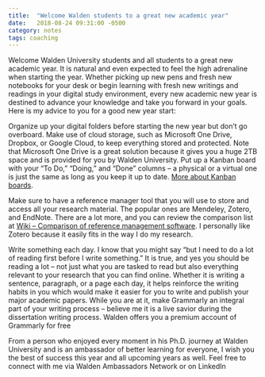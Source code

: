 ```yaml
---
title:  "Welcome Walden students to a great new academic year"
date:   2018-08-24 09:31:00 -0500
category: notes 
tags: coaching
---
```

Welcome Walden University students and all students to a great new academic year. It is natural and even expected to feel the high adrenaline when starting the year. Whether picking up new pens and fresh new notebooks for your desk or begin learning with fresh new writings and readings in your digital study environment, every new academic new year is destined to advance your knowledge and take you forward in your goals. Here is my advice to you for a good new year start:

Organize up your digital folders before starting the new year but don’t go overboard. Make use of cloud storage, such as Microsoft One Drive, Dropbox, or Google Cloud, to keep everything stored and protected. Note that Microsoft One Drive is a great solution because it gives you a huge 2TB space and is provided for you by Walden University.
Put up a Kanban board with your “To Do,” “Doing,” and “Done” columns – a physical or a virtual one is just the same as long as you keep it up to date. [More about Kanban boards](https://www.planview.com/resources/articles/what-is-kanban-board/).

Make sure to have a reference manager tool that you will use to store and access all your research material. The popular ones are Mendeley, Zotero, and EndNote. There are a lot more, and you can review the comparison list at [Wiki – Comparison of reference management software](https://en.wikipedia.org/wiki/Comparison_of_reference_management_software). I personally like Zotero because it easily fits in the way I do my research.

Write something each day. I know that you might say “but I need to do a lot of reading first before I write something.” It is true, and yes you should be reading a lot – not just what you are tasked to read but also everything relevant to your research that you can find online. Whether it is writing a sentence, paragraph, or a page each day, it helps reinforce the writing habits in you which would make it easier for you to write and publish your major academic papers. While you are at it, make Grammarly an integral part of your writing process – believe me it is a live savior during the dissertation writing process. Walden offers you a premium account of Grammarly for free

From a person who enjoyed every moment in his Ph.D. journey at Walden University and is an ambassador of better learning for everyone, I wish you the best of success this year and all upcoming years as well. Feel free to connect with me via Walden Ambassadors Network or on LinkedIn
